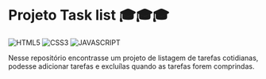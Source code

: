 # Projeto Task list 🎓🎓🎓
<div>
   <img aling='center' alt= 'HTML5' src='https://img.shields.io/badge/HTML5-E34F26?style=for-the-badge&logo=html5&logoColor=white'/>
   <img aling='center' alt= 'CSS3' src='https://img.shields.io/badge/CSS3-1572B6?style=for-the-badge&logo=css3&logoColor=white'/>
   <img aling='center' alt= 'JAVASCRIPT' src='https://img.shields.io/badge/JavaScript-F7DF1E?style=for-the-badge&logo=javascript&logoColor=black'/>
</div>

Nesse repositório encontrasse um projeto de listagem de tarefas cotidianas, podesse adicionar tarefas e excluílas quando as tarefas forem comprindas.
